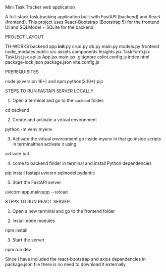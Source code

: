 Mini Task Tracker web application

A full-stack task tracking application built with FastAPI (backend) and React (frontend). 
This project uses React-Bootstrap (Bootstrap 5) for the frontend UI and SQLModel + SQLite for the backend.


PROJECT LAYOUT

TH-WORKS
    backend
        app
            __init__.py
            crud.py
            db.py
            main.py
            models.py
    frontend
        node_modules
        public
        src
            assets
            components
                Insights.jsx
                TaskForm.jsx
                TaskList.jsx
            api.js
            App.jsx
            main.jsx
        .gitignore
        eslint.config.js
        index.html
        package-lock.json
        package.json
        vite.config.js
        

PREREQUISITES

node.js(version 16+) and npm
python(3.10+)
pip


STEPS TO RUN FASTAPI SERVER LOCALLY

1. Open a terminal and go to the `backend` folder:

cd backend

2. Create and activate a virtual environment

python -m venv myenv

3. Activate the virtual environment
go inside myenv in that go inside scripts in terminalthen activate it using

activate.bat

4. come to backend folder in terminal and install Python dependencies

pip install fastapi uvicorn sqlmodel pydantic

5. Start the FastAPI server

uvicorn app.main:app --reload


STEPS TO RUN REACT SERVER

1. Open a new terminal and go to the frontend folder

2. Install node modules

npm install

3. Start the server

npm run dev


Since I have included the react-bootstrap and axios dependencies in package.json file there is no need to download it externally 




